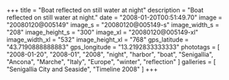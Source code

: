 +++
title = "Boat reflected on still water at night"
description = "Boat reflected on still water at night."
date = "2008-01-20T00:51:49.70"
image = "20080120@005149"
image_s = "20080120@005149-s"
image_width_s = "208"
image_height_s = "300"
image_xl = "20080120@005149-xl"
image_width_xl = "532"
image_height_xl = "768"
gps_latitude = "43.7190888888883"
gps_longitude = "13.2192833333333"
phototags = [ "2008-01-20", "2008-01", "2008", "night", "harbor", "boat", "Senigallia", "Ancona", "Marche", "Italy", "Europe", "winter", "reflection" ]
galleries = [ "Senigallia City and Seaside", "Timeline 2008" ]
+++
